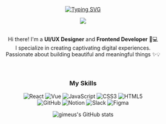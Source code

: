 <p align="center">
<a href="https://git.io/typing-svg"><img src="https://readme-typing-svg.demolab.com?font=Fira+Code&pause=1000&color=A7EAFF&width=435&lines=%E3%85%A4%E3%85%A4%E3%85%A4%E3%85%A4%E3%85%A4%E3%85%A4designer+%E2%86%94+developer" alt="Typing SVG" /></a>
</p>
<div align="center">
<a href="https://hits.seeyoufarm.com"><img src="https://hits.seeyoufarm.com/api/count/incr/badge.svg?url=https%3A%2F%2Fgithub.com%2Fgimeus&count_bg=%23B6B6B6&title_bg=%23555555&icon=&icon_color=%23FFFFFF&title=%E2%9C%B8&edge_flat=false"/></a>
</div>

<br/>

<p align="center">
Hi there! I'm a <b>UI/UX Designer</b> and <b>Frontend Developer</b> 🎨💻<br/>
I specialize in creating captivating digital experiences.<br/>
Passionate about building beautiful and meaningful things ✨💡
</p>

ㅤ
ㅤ
### <p align="center"> My Skills </p>

<p align="center">
  <img src="https://img.shields.io/badge/React-f5f5f5?style=flat-square&logo=React" alt="React"/>
  <img src="https://img.shields.io/badge/Vue-f5f5f5?style=flat-square&logo=Vue.js" alt="Vue"/>
  <img src="https://img.shields.io/badge/JavaScript-f5f5f5?style=flat-square&logo=JavaScript" alt="JavaScript"/>
  <img src="https://img.shields.io/badge/CSS3-f5f5f5?style=flat-square&logo=CSS3&logoColor=1572B6" alt="CSS3"/>
  <img src="https://img.shields.io/badge/HTML5-f5f5f5?style=flat-square&logo=HTML5" alt="HTML5"/>
  <br/>
  <img src="https://img.shields.io/badge/github-f5f5f5?style=flat-square&logo=github&logoColor=181717" alt="GitHub"/>
  <img src="https://img.shields.io/badge/Notion-f5f5f5?style=flat-square&logo=notion&logoColor=181717" alt="Notion"/>
  <img src="https://img.shields.io/badge/Slack-f5f5f5?style=flat-square&logo=slack&logoColor=4A154B" alt="Slack"/>
  <img src="https://img.shields.io/badge/Figma-f5f5f5?style=flat-square&logo=figma" alt="Figma"/>
</p>


<p align="center">
  <img src="https://github-readme-stats.vercel.app/api?username=gimeus&show_icons=true&theme=transparent&title_color=ffffff&text_color=ffffff&icon_color=ffffff&bg_color=000000" alt="gimeus's GitHub stats"/>
</p>
